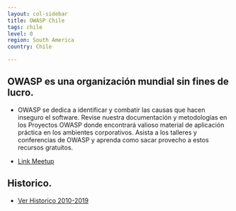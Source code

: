 ```yaml
---
layout: col-sidebar
title: OWASP Chile
tags: chile
level: 0
region: South America
country: Chile

---
```



## OWASP es una organización mundial sin fines de lucro.

  - OWASP se dedica a identificar y combatir las causas que hacen
    inseguro el software. Revise nuestra documentación y metodologías en
    los Proyectos OWASP donde encontrará valioso material de aplicación
    práctica en los ambientes corporativos. Asista a los talleres y
    conferencias de OWASP y aprenda como sacar provecho a estos recursos
    gratuitos.

* [Link Meetup](https://www.meetup.com/owasp-chile-meetup-group/events/277879931/ "Link Meetup")


## Historico.
+ [Ver Historico 2010-2019](https://wiki.owasp.org/index.php/Chile#tab=Owasp-Chile)
